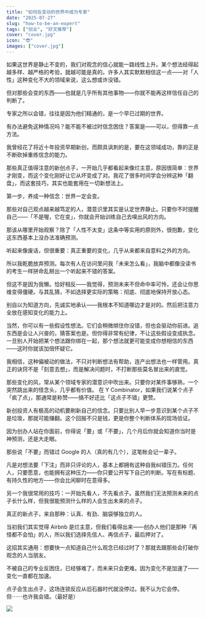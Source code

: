 ```yaml
---
title: "如何在变动的世界中成为专家"
date: "2025-07-27"
slug: "how-to-be-an-expert"
tags: ["创业", "好文推荐"]
cover: "cover.jpg"
icon: "😎"
images: ["cover.jpg"]
---
```

如果这世界是静止不变的，我们对观念的信心就能一路线性上升。某个想法经得起越多样、越严格的考验，就越可能是真的。许多人其实默默相信这一点——对「人性」这种变化不大的领域来说，这么想或许没错。



但对那些会变的东西——也就是几乎所有其他事物——你就不能再这样信任自己的判断了。



专家之所以会错，往往是因为他们精通的，是一个早已过期的世界。



有办法避免这种情况吗？能不能不被过时信念困住？答案是——可以，但得靠一点方法。



我曾经花了将近十年投资早期新创，而颇具讽刺的是，要在这领域成功，靠的正是不断砍掉重练信念的能力。



那些真正值得注意的新创点子，一开始几乎都看起来像烂主意，原因很简单：世界才刚变，而这个变化刚好让它从坏变成了对。我花了很多时间学会分辨这种「翻盘」，而这套技巧，其实也能套用在一切新想法上。



第一步，养成一种信念：世界一定会变。



那些对自己观点越来越笃定的人，潜意识里其实是认定世界静止。只要你不时提醒自己——「不是喔，它在变」，你就会开始训练自己去嗅出风的方向。



那该从哪里开始观察？除了「人性不太变」这条中等实用的原则外，很抱歉，变化这东西基本上没办法准确预测。



听起来像废话，但很重要：真正重要的变化，几乎从来都来自意料之外的方向。



所以我乾脆放弃预测。每次有人在访问里问我「未来怎么看」，我脑中都像没读书的考生一样拼命乱掰出一个听起来不错的答案。



但这不是因为我懒。恰好相反——我觉得，预测未来不但命中率可怜，还会让你思维变得僵硬。与其乱猜，不如选择更实际的策略：彻底、彻底地保持开放心态。



别自以为知道方向，先诚实地承认——我根本不知道哪边才是对的。然后把注意力全放在感知变化的能力上。



当然，你可以有一些假设性想法。它们会稍微绑住你没错，但也会驱动你前进。追东西是会让人兴奋的，猜答案也是。但你得非常有纪律，不让这些假设变成执念。
一旦别人开始把某个想法跟你绑在一起，那个想法就更可能变成你想相信的东西——这时你就该加倍怀疑它。



我相信，这种偏被动的做法，不只对判断想法有帮助，连产出想法也一样管用。真正的诀窍不是「刻意去想」，而是解决问题时，不打断那些莫名冒出来的直觉。



那些变化的风，常从某个领域专家的潜意识中吹出来。只要你对某件事够熟，一个突然跳出来的怪念头，几乎都有价值。
在 Y Combinator，如果我们说某个点子「疯了点」，那通常是称赞——搞不好还比「这点子不错」更赞。



新创投资人有极高的动机要刷新自己的信念。只要比别人早一步意识到某个点子不是垃圾，那就可能赚翻。这个回报不只是钱，更是你整个判断体系的现场验证。



因为创办人站在你面前，你得说「要」或「不要」，几个月后你就会知道你当时是神预测，还是大走眼。



那些说「不要」而错过 Google 的人（真的有几个），这笔帐会记一辈子。



凡是对想法要「下注」而非只评论的人，基本上都拥有这种自我纠错压力。任何人，只要愿意，也能拥有这种压力——你只要公开写下自己的判断。写在有标题、有持久性的地方——你会比闲聊时在意得多。



另一个我很常用的技巧：一开始先看人，不先看点子。虽然我们无法预测未来的点子长什么样，但我很能预测什么样的人会生出未来的点子。



真正的新点子，来自那种：认真、有劲、脑袋够独立的人。



当初我们其实觉得 Airbnb 是烂主意，但我们看得出来——创办人他们是那种「再怪都不会怕」的人，所以我们选择先信人、再信点子，最后押对了。



这招其实通用：想要快一点知道自己什么观念已经过时了？那就去跟那些会打破你观念的人当朋友。



不被自己的专业反困住，已经够难了，而未来只会更难。因为变化不是加速了——变化一直都在加速。



点子会生出点子，这场连锁反应从旧石器时代就没停过。我不认为它会停。
但⋯⋯也许我会错。（最好是）




![](https://prod-files-secure.s3.us-west-2.amazonaws.com/112d0858-5090-4d34-a606-b75eb8d65fd2/46476355-9cf3-4e99-9b7a-3531bc426380/1000202064.png?X-Amz-Algorithm=AWS4-HMAC-SHA256&X-Amz-Content-Sha256=UNSIGNED-PAYLOAD&X-Amz-Credential=ASIAZI2LB466SK4DYA6U%2F20251026%2Fus-west-2%2Fs3%2Faws4_request&X-Amz-Date=20251026T092918Z&X-Amz-Expires=3600&X-Amz-Security-Token=IQoJb3JpZ2luX2VjEM%2F%2F%2F%2F%2F%2F%2F%2F%2F%2F%2FwEaCXVzLXdlc3QtMiJHMEUCIFBoagUZHVSs5QPd2Fa8H7kM7uksBMesRew6Hq9QN5srAiEApDdI9o4UOIQZXea4tDk5F%2BNn4XK97izoIaGv2O17TxUqiAQIiP%2F%2F%2F%2F%2F%2F%2F%2F%2F%2FARAAGgw2Mzc0MjMxODM4MDUiDOzj0JVrhYuLjdQYjyrcA%2F%2F8vHN9TnxoTfUJfM3iK05M23jyJVChocV%2FqlqnnesGD3ZExRgjgRnCxAjPaAWaHAH4Vm1p4eoqS1YLUIH%2F7%2Bx0B9cDBFunH2bKnN2Vfyp2c46ZowiXzd087HaWT7%2FbJU1hWuqXBgkxD3FbPoQZY7%2BFyLWMTPyrqdsno94fgtSFUrto%2BJDkOVQGeiCkpn%2FhhzSUwVPvXEEwNKVlS%2FvE%2BFq2ivTE%2BrqbGVOdUT9nkwbY8I%2FerktlpopXxF0UhoibPPSrjUhD3Ir7U9iH8mUKasuKhYQoWxlCyrbeYM2UtDrK%2F2CYkoh3gCKKEU4iqC7mDVuzkFmpWbZ0Xi89FDDPuvKMPz%2FSo%2B%2Bh5%2B43WSZ5ctdbGHJrhgMc7WjnE7oIaKgdjJK96yZZ%2Bbx2AISHT27KRo40pI5cAjvnURFoTLbqYc6obEItOUttoiADxbiNUmu4n2P1%2BBLFyh0b%2BqwPsyiLvbJGQzM7OAVE3ald8X26tsXnte7ZgYPaIVkvhwOJiUNeCCbg3WEdn6eTUarSELR4BPpgC7BSW3d%2Bu162tsLJW98IZ4mF3QkSJgz23E4GMwW0W5TvJI2esLljKTGtK6QgwaN6Bn62Ymxjr7u91SP06AZyStSt0LSnVT108Xl7MPWA98cGOqUB5qdu2AMzd5NHOJr2nleXm0u7F5dWftzMDssxaZ1hQZ%2BgbrxnaubV2jQqzA0Wp96Lh6%2FsJGYj63zC2yoCVldGdF%2FBrsY7ZVcS0M1601Nm%2F%2BF5cU8bHex%2B2%2BIduH9Lw%2BTorqOVoBKC9CwWrsrOy%2BGXWeaYBJp%2F9Dxg%2BS9rQbRi8HlLkG3UGvdC1sqXie%2BaRZNalNXogJFqusZ3L6%2BATr8RjlRHiSls&X-Amz-Signature=abf9c10c9504b17c941c33f06693d9afdc5046512a8d6279c5838b433aad8523&X-Amz-SignedHeaders=host&x-amz-checksum-mode=ENABLED&x-id=GetObject)

